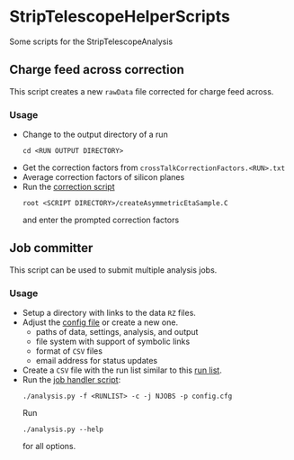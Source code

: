 # StripTelescopeHelperScripts

Some scripts for the StripTelescopeAnalysis


## Charge feed across correction
This script creates a new `rawData` file corrected for charge feed across.


### Usage
- Change to the output directory of a run
  ```
  cd <RUN OUTPUT DIRECTORY>
  ```
- Get the correction factors from `crossTalkCorrectionFactors.<RUN>.txt`
- Average correction factors of silicon planes
- Run the [correction script](createAsymmetricEtaSample.C)
  ```
  root <SCRIPT DIRECTORY>/createAsymmetricEtaSample.C
  ```
  and enter the prompted correction factors


## Job committer
This script can be used to submit multiple analysis jobs.


### Usage
- Setup a directory with links to the data `RZ` files.
- Adjust the [config file](jobCommitter/config.cfg) or create a new one.
  - paths of data, settings, analysis, and output
  - file system with support of symbolic links
  - format of `CSV` files
  - email address for status updates
- Create a `CSV` file with the run list similar to this [run list](jobCommitter/csvs/RunList-800_MeV_proton.csv).
- Run the [job handler script](jobCommitter/analysis.py):
  ```
  ./analysis.py -f <RUNLIST> -c -j NJOBS -p config.cfg
  ```
  Run
  ```
  ./analysis.py --help
  ```
  for all options.
